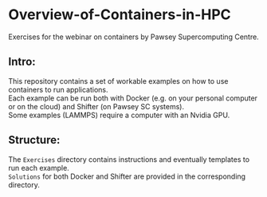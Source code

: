 # Overview-of-Containers-in-HPC
Exercises for the webinar on containers by Pawsey Supercomputing Centre.

Intro:
------
This repository contains a set of workable examples on how to use containers to run applications.  
Each example can be run both with Docker (e.g. on your personal computer or on the cloud) and Shifter (on Pawsey SC systems).  
Some examples (LAMMPS) require a computer with an Nvidia GPU.

Structure:
----------
The `Exercises` directory contains instructions and eventually templates to run each example.  
`Solutions` for both Docker and Shifter are provided in the corresponding directory.
